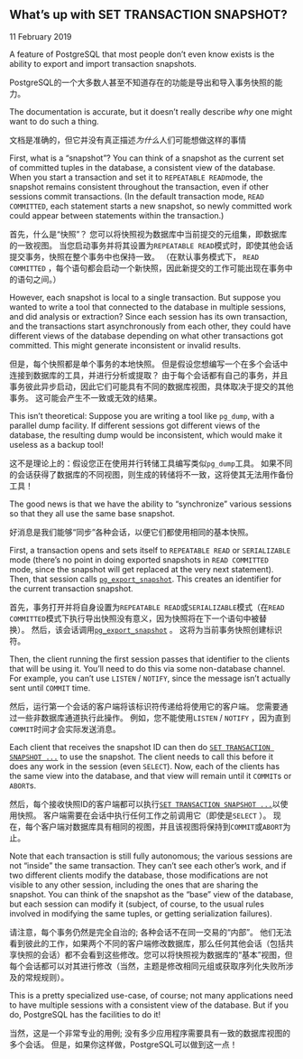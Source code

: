 ## What’s up with SET TRANSACTION SNAPSHOT?

11 February 2019

A feature of PostgreSQL that most people don’t even know exists is the ability to export and import transaction snapshots.

PostgreSQL的一个大多数人甚至不知道存在的功能是导出和导入事务快照的能力。 

The documentation is accurate, but it doesn’t really describe *why* one might want to do such a thing.

文档是准确的，但它并没有真正描述*为什么*人们可能想做这样的事情 

First, what is a “snapshot”? You can think of a snapshot as the current set of committed tuples in the database, a consistent view of the database. When you start a transaction and set it to `REPEATABLE READ`mode, the snapshot remains consistent throughout the transaction, even if other sessions commit transactions. (In the default transaction mode, `READ COMMITTED`, each statement starts a new snapshot, so newly committed work could appear between statements within the transaction.)

首先，什么是“快照”？ 您可以将快照视为数据库中当前提交的元组集，即数据库的一致视图。 当您启动事务并将其设置为`REPEATABLE READ`模式时，即使其他会话提交事务，快照在整个事务中也保持一致。 （在默认事务模式下， `READ COMMITTED` ，每个语句都会启动一个新快照，因此新提交的工作可能出现在事务中的语句之间。） 

However, each snapshot is local to a single transaction. But suppose you wanted to write a tool that connected to the database in multiple sessions, and did analysis or extraction? Since each session has its own transaction, and the transactions start asynchronously from each other, they could have different views of the database depending on what other transactions got committed. This might generate inconsistent or invalid results.

但是，每个快照都是单个事务的本地快照。 但是假设您想编写一个在多个会话中连接到数据库的工具，并进行分析或提取？ 由于每个会话都有自己的事务，并且事务彼此异步启动，因此它们可能具有不同的数据库视图，具体取决于提交的其他事务。 这可能会产生不一致或无效的结果。 

This isn’t theoretical: Suppose you are writing a tool like `pg_dump`, with a parallel dump facility. If different sessions got different views of the database, the resulting dump would be inconsistent, which would make it useless as a backup tool!

这不是理论上的：假设您正在使用并行转储工具编写类似`pg_dump`工具。 如果不同的会话获得了数据库的不同视图，则生成的转储将不一致，这将使其无法用作备份工具！ 

The good news is that we have the ability to “synchronize” various sessions so that they all use the same base snapshot.

好消息是我们能够“同步”各种会话，以便它们都使用相同的基本快照。 

First, a transaction opens and sets itself to `REPEATABLE READ` or `SERIALIZABLE` mode (there’s no point in doing exported snapshots in `READ COMMITTED` mode, since the snapshot will get replaced at the very next statement). Then, that session calls [`pg_export_snapshot`](https://www.postgresql.org/docs/current/functions-admin.html#FUNCTIONS-SNAPSHOT-SYNCHRONIZATION). This creates an identifier for the current transaction snapshot.

首先，事务打开并将自身设置为`REPEATABLE READ`或`SERIALIZABLE`模式（在`READ COMMITTED`模式下执行导出快照没有意义，因为快照将在下一个语句中被替换）。 然后，该会话调用[`pg_export_snapshot`](https://translate.googleusercontent.com/translate_c?depth=1&hl=zh-CN&prev=search&rurl=translate.google.com.hk&sl=en&sp=nmt4&u=https://www.postgresql.org/docs/current/functions-admin.html&xid=17259,15700022,15700186,15700191,15700248,15700253&usg=ALkJrhgUv6ivQN5CHKyGJGWxJSTr3vfmNQ#FUNCTIONS-SNAPSHOT-SYNCHRONIZATION) 。 这将为当前事务快照创建标识符。 

Then, the client running the first session passes that identifier to the clients that will be using it. You’ll need to do this via some non-database channel. For example, you can’t use `LISTEN` / `NOTIFY`, since the message isn’t actually sent until `COMMIT` time.

然后，运行第一个会话的客户端将该标识符传递给将使用它的客户端。 您需要通过一些非数据库通道执行此操作。 例如，您不能使用`LISTEN` / `NOTIFY` ，因为直到`COMMIT`时间才会实际发送消息。 

Each client that receives the snapshot ID can then do [`SET TRANSACTION SNAPSHOT ...`](https://www.postgresql.org/docs/current/sql-set-transaction.html) to use the snapshot. The client needs to call this before it does any work in the session (even `SELECT`). Now, each of the clients has the same view into the database, and that view will remain until it `COMMIT`s or `ABORT`s.

然后，每个接收快照ID的客户端都可以执行[`SET TRANSACTION SNAPSHOT ...`](https://translate.googleusercontent.com/translate_c?depth=1&hl=zh-CN&prev=search&rurl=translate.google.com.hk&sl=en&sp=nmt4&u=https://www.postgresql.org/docs/current/sql-set-transaction.html&xid=17259,15700022,15700186,15700191,15700248,15700253&usg=ALkJrhhUOph6TrpM9FjQedN1gt9k6oMeGg)以使用快照。 客户端需要在会话中执行任何工作之前调用它（即使是`SELECT` ）。 现在，每个客户端对数据库具有相同的视图，并且该视图将保持到`COMMIT`或`ABORT`为止。 

Note that each transaction is still fully autonomous; the various sessions are not “inside” the same transaction. They can’t see each other’s work, and if two different clients modify the database, those modifications are not visible to any other session, including the ones that are sharing the snapshot. You can think of the snapshot as the “base” view of the database, but each session can modify it (subject, of course, to the usual rules involved in modifying the same tuples, or getting serialization failures).

请注意，每个事务仍然是完全自治的; 各种会话不在同一交易的“内部”。 他们无法看到彼此的工作，如果两个不同的客户端修改数据库，那么任何其他会话（包括共享快照的会话）都不会看到这些修改。您可以将快照视为数据库的“基本”视图，但每个会话都可以对其进行修改（当然，主题是修改相同元组或获取序列化失败所涉及的常规规则）。 

This is a pretty specialized use-case, of course; not many applications need to have multiple sessions with a consistent view of the database. But if you do, PostgreSQL has the facilities to do it!

 当然，这是一个非常专业的用例; 没有多少应用程序需要具有一致的数据库视图的多个会话。 但是，如果你这样做，PostgreSQL可以做到这一点！ 